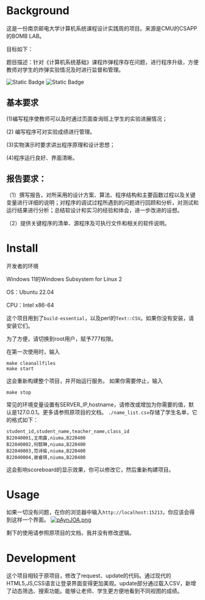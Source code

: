 # Background

这是一份南京邮电大学计算机系统课程设计实践周的项目。来源是CMU的CSAPP的BOMB LAB。

目标如下：

题目描述：针对《计算机系统基础》课程炸弹程序存在问题，进行程序升级，方便教师对学生的炸弹实验情况及时进行监督和管理。

![Static Badge](https://img.shields.io/badge/build-Perl-green)
![Static Badge](https://img.shields.io/badge/build-C-green)


## 基本要求

(1)编写程序使教师可以及时通过页面查询班上学生的实验进展情况；   

(2) 编写程序可对实验成绩进行管理。

(3)实物演示时要求讲出程序原理和设计思想；

(4)程序运行良好、界面清晰。

## 报告要求： 

（1）撰写报告，对所采用的设计方案、算法、程序结构和主要函数过程以及关键变量进行详细的说明；对程序的调试过程所遇到的问题进行回顾和分析，对测试和运行结果进行分析；总结软设计和实习的经验和体会，进一步改进的设想。

（2）提供关键程序的清单、源程序及可执行文件和相关的软件说明。

# Install
开发者的环境

Windows 11的Windows Subsystem for Linux 2

OS：Ubuntu 22.04

CPU：Intel x86-64

这个项目用到了`build-essential`，以及perl的`Text::CSV`。如果你没有安装，请安装它们。

为了方便，请切换到root用户，赋予777权限。

在第一次使用时，输入
```
make cleanallfiles
make start
```
这会重新构建整个项目，并开始运行服务。
如果你需要停止，输入
```
make stop
```

常见的环境变量设置有SERVER_IP,hostname，请修改或增加为你需要的值，默认是127.0.0.1。更多请参照原项目的文档。
`./name_list.csv`存储了学生名单，它的格式如下：
```csv
student_id,student_name,teacher_name,class_id
B22040001,王雨露,niuma,B220400
B22040002,何懿琳,niuma,B220400
B22040003,范诗瑜,niuma,B220400
B22040004,谢睿琪,niuma,B220400
```
这会影响scoreboard的显示效果，你可以修改它，然后重新构建项目。

# Usage
如果一切没有问题，在你的浏览器中输入`http://localhost:15213`，你应该会得到这样一个界面。
[![pAynJOA.png](https://s21.ax1x.com/2024/11/07/pAynJOA.png)](https://imgse.com/i/pAynJOA)

剩下的使用请参照原项目的文档，我并没有修改逻辑。

# Development

这个项目相较于原项目，修改了request、update的代码。通过现代的HTML5,JS,CSS语言让登录界面变得更加美观。update部分通过载入CSV，新增了动态筛选、搜索功能。能够让老师、学生更方便地看到不同视图的成绩。

